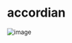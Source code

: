 # accordian

![image](https://user-images.githubusercontent.com/107784718/182864558-ce2df436-7ba7-4f39-acd3-4db6d955e8d9.png)



